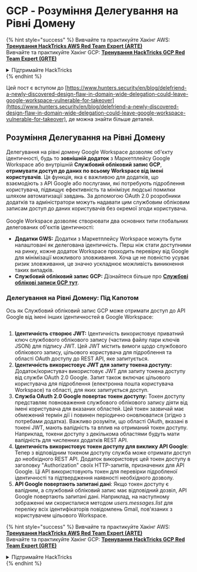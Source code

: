 # GCP - Розуміння Делегування на Рівні Домену

{% hint style="success" %}
Вивчайте та практикуйте Хакінг AWS: <img src="/.gitbook/assets/image.png" alt="" data-size="line">[**Тренування HackTricks AWS Red Team Expert (ARTE)**](https://training.hacktricks.xyz/courses/arte)<img src="/.gitbook/assets/image.png" alt="" data-size="line">\
Вивчайте та практикуйте Хакінг GCP: <img src="/.gitbook/assets/image (2).png" alt="" data-size="line">[**Тренування HackTricks GCP Red Team Expert (GRTE)**<img src="/.gitbook/assets/image (2).png" alt="" data-size="line">](https://training.hacktricks.xyz/courses/grte)

<details>

<summary>Підтримайте HackTricks</summary>

* Перевірте [**плани підписки**](https://github.com/sponsors/carlospolop)!
* **Приєднуйтесь до** 💬 [**групи Discord**](https://discord.gg/hRep4RUj7f) або [**групи Telegram**](https://t.me/peass) або **слідкуйте** за нами на **Twitter** 🐦 [**@hacktricks\_live**](https://twitter.com/hacktricks\_live)**.**
* **Поширюйте хакерські трюки, надсилаючи PR до** [**HackTricks**](https://github.com/carlospolop/hacktricks) та [**HackTricks Cloud**](https://github.com/carlospolop/hacktricks-cloud) репозиторіїв GitHub.

</details>
{% endhint %}

Цей пост є вступом до [https://www.hunters.security/en/blog/delefriend-a-newly-discovered-design-flaw-in-domain-wide-delegation-could-leave-google-workspace-vulnerable-for-takeover](https://www.hunters.security/en/blog/delefriend-a-newly-discovered-design-flaw-in-domain-wide-delegation-could-leave-google-workspace-vulnerable-for-takeover), де можна знайти більше деталей.

## **Розуміння Делегування на Рівні Домену**

Делегування на рівні домену Google Workspace дозволяє об'єкту ідентичності, будь то **зовнішній додаток** з Маркетплейсу Google Workspace або внутрішній **Службовий обліковий запис GCP**, **отримувати доступ до даних по всьому Workspace від імені користувачів**. Ця функція, яка є важливою для додатків, що взаємодіють з API Google або послугами, які потребують підроблення користувача, підвищує ефективність та мінімізує людські помилки шляхом автоматизації завдань. За допомогою OAuth 2.0 розробники додатків та адміністратори можуть надавати цим службовим обліковим записам доступ до даних користувачів без окремої згоди користувача.\
\
Google Workspace дозволяє створювати два основних типи глобальних делегованих об'єктів ідентичності:

* **Додатки GWS:** Додатки з Маркетплейсу Workspace можуть бути налаштовані як делегована ідентичність. Перш ніж стати доступними на ринку, кожне додаток Workspace проходить перевірку від Google для мінімізації можливого зловживання. Хоча це не повністю усуває ризик зловживання, це значно ускладнює можливість виникнення таких випадків.
* **Службовий обліковий запис GCP:** Дізнайтеся більше про [**Службові облікові записи GCP тут**](../gcp-basic-information/#service-accounts).

### **Делегування на Рівні Домену: Під Капотом**

Ось як Службовий обліковий запис GCP може отримати доступ до API Google від імені інших ідентичностей в Google Workspace:

<figure><img src="../../../.gitbook/assets/image (58).png" alt=""><figcaption></figcaption></figure>

1. **Ідентичність створює JWT:** Ідентичність використовує приватний ключ службового облікового запису (частина файлу пари ключів JSON) для підпису JWT. Цей JWT містить вимоги щодо службового облікового запису, цільового користувача для підроблення та області OAuth доступу до REST API, яке запитується.
2. **Ідентичність використовує JWT для запиту токена доступу:** Додаток/користувач використовує JWT для запиту токена доступу від служби OAuth 2.0 Google. Запит також включає цільового користувача для підроблення (електронна пошта користувача Workspace) та області, для яких запитується доступ.
3. **Служба OAuth 2.0 Google повертає токен доступу:** Токен доступу представляє повноваження службового облікового запису діяти від імені користувача для вказаних областей. Цей токен зазвичай має обмежений термін дії і повинен періодично оновлюватися (згідно з потребами додатка). Важливо розуміти, що області OAuth, вказані в токені JWT, мають валідність та вплив на отриманий токен доступу. Наприклад, токени доступу з декількома областями будуть мати валідність для численних додатків REST API.
4. **Ідентичність використовує токен доступу для виклику API Google**: Тепер з відповідним токеном доступу служба може отримати доступ до необхідного REST API. Додаток використовує цей токен доступу в заголовку "Authorization" своїх HTTP-запитів, призначених для API Google. Ці API використовують токен для перевірки підробленої ідентичності та підтвердження наявності необхідного дозволу.
5. **API Google повертають запитані дані**: Якщо токен доступу є валідним, а службовий обліковий запис має відповідний дозвіл, API Google повертають запитані дані. Наприклад, на наступному зображенні ми скористалися методом _users.messages.list_ для переліку всіх ідентифікаторів повідомлень Gmail, пов'язаних з користувачем цільового Workspace.

{% hint style="success" %}
Вивчайте та практикуйте Хакінг AWS: <img src="/.gitbook/assets/image.png" alt="" data-size="line">[**Тренування HackTricks AWS Red Team Expert (ARTE)**](https://training.hacktricks.xyz/courses/arte)<img src="/.gitbook/assets/image.png" alt="" data-size="line">\
Вивчайте та практикуйте Хакінг GCP: <img src="/.gitbook/assets/image (2).png" alt="" data-size="line">[**Тренування HackTricks GCP Red Team Expert (GRTE)**<img src="/.gitbook/assets/image (2).png" alt="" data-size="line">](https://training.hacktricks.xyz/courses/grte)

<details>

<summary>Підтримайте HackTricks</summary>

* Перевірте [**плани підписки**](https://github.com/sponsors/carlospolop)!
* **Приєднуйтесь до** 💬 [**групи Discord**](https://discord.gg/hRep4RUj7f) або [**групи Telegram**](https://t.me/peass) або **слідкуйте** за нами на **Twitter** 🐦 [**@hacktricks\_live**](https://twitter.com/hacktricks\_live)**.**
* **Поширюйте хакерські трюки, надсилаючи PR до** [**HackTricks**](https://github.com/carlospolop/hacktricks) та [**HackTricks Cloud**](https://github.com/carlospolop/hacktricks-cloud) репозиторіїв GitHub.

</details>
{% endhint %}
